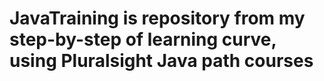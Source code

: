 # JavaTraining is repository from my step-by-step of learning curve, using Pluralsight Java path courses
